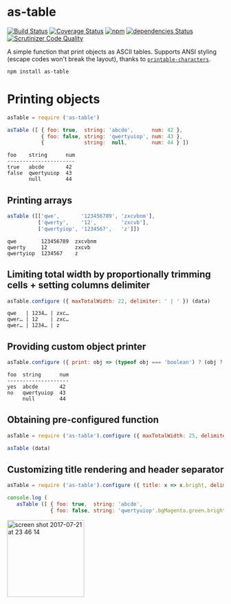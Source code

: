 # as-table

[![Build Status](https://travis-ci.org/xpl/as-table.svg?branch=master)](https://travis-ci.org/xpl/as-table) [![Coverage Status](https://coveralls.io/repos/github/xpl/as-table/badge.svg)](https://coveralls.io/github/xpl/as-table) [![npm](https://img.shields.io/npm/v/as-table.svg)](https://npmjs.com/package/as-table) [![dependencies Status](https://david-dm.org/xpl/as-table/status.svg)](https://david-dm.org/xpl/as-table) [![Scrutinizer Code Quality](https://img.shields.io/scrutinizer/g/xpl/as-table.svg)](https://scrutinizer-ci.com/g/xpl/as-table/?branch=master)

A simple function that print objects as ASCII tables. Supports ANSI styling (escape codes won't break the layout), thanks to [`printable-characters`](https://github.com/xpl/printable-characters).

```bash
npm install as-table
```

# Printing objects

```javascript
asTable = require ('as-table')

asTable ([ { foo: true,  string: 'abcde',      num: 42 },
           { foo: false, string: 'qwertyuiop', num: 43 },
           {             string:  null,        num: 44 } ])
```
```
foo    string      num
----------------------
true   abcde       42 
false  qwertyuiop  43 
       null        44 
```

## Printing arrays

```javascript
asTable ([['qwe',       '123456789', 'zxcvbnm'],
          ['qwerty',    '12',        'zxcvb'],
          ['qwertyiop', '1234567',   'z']])
```
```
qwe        123456789  zxcvbnm
qwerty     12         zxcvb
qwertyiop  1234567    z
```

## Limiting total width by proportionally trimming cells + setting columns delimiter

```javascript
asTable.configure ({ maxTotalWidth: 22, delimiter: ' | ' }) (data)
```
```
qwe   | 1234… | zxc…
qwer… | 12    | zxc…
qwer… | 1234… | z   
```

## Providing custom object printer

```javascript
asTable.configure ({ print: obj => (typeof obj === 'boolean') ? (obj ? 'yes' : 'no') : String (obj) }) (data)
```
```
foo  string      num
--------------------
yes  abcde       42 
no   qwertyuiop  43 
     null        44 
```

## Obtaining pre-configured function

```javascript
asTable = require ('as-table').configure ({ maxTotalWidth: 25, delimiter: ' | ' })

asTable (data)
```

## Customizing title rendering and header separator

```javascript
asTable = require ('as-table').configure ({ title: x => x.bright, delimiter: ' | '.dim.cyan, dash: '-'.bright.cyan })

console.log (
   asTable ([ { foo: true,  string: 'abcde',                             num: 42 },
              { foo: false, string: 'qwertyuiop'.bgMagenta.green.bright, num: 43 } ])
```

<img width="179" alt="screen shot 2017-07-21 at 23 46 14" src="https://user-images.githubusercontent.com/1707/28481945-dcb0f8d6-6e6e-11e7-896e-dfad40662daf.png">
